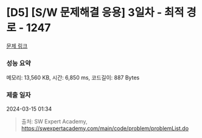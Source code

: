 # [D5] [S/W 문제해결 응용] 3일차 - 최적 경로 - 1247 

[문제 링크](https://swexpertacademy.com/main/code/problem/problemDetail.do?contestProbId=AV15OZ4qAPICFAYD) 

### 성능 요약

메모리: 13,560 KB, 시간: 6,850 ms, 코드길이: 887 Bytes

### 제출 일자

2024-03-15 01:34



> 출처: SW Expert Academy, https://swexpertacademy.com/main/code/problem/problemList.do